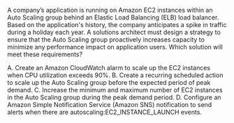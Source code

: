 A company’s application is running on Amazon EC2 instances within an Auto Scaling group behind an Elastic Load Balancing (ELB) load balancer. Based on the application's history, the company anticipates a spike in traffic during a holiday each year. A solutions architect must design a strategy to ensure that the Auto Scaling group proactively increases capacity to minimize any performance impact on application users. Which solution will meet these requirements? 

A. Create an Amazon CloudWatch alarm to scale up the EC2 instances when CPU utilization exceeds 90%. 
B. Create a recurring scheduled action to scale up the Auto Scaling group before the expected period of peak demand. 
C. Increase the minimum and maximum number of EC2 instances in the Auto Scaling group during the peak demand period. 
D. Configure an Amazon Simple Notification Service (Amazon SNS) notification to send alerts when there are autoscaling:EC2_INSTANCE_LAUNCH events.